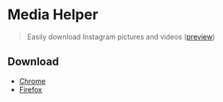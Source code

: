# Media Helper

> Easily download Instagram pictures and videos ([preview](screenshots))


## Download

- [Chrome](https://chrome.google.com/webstore/detail/ig-helper-download-instag/albdnahmanonkmhoamgfjbjgbjabbiid)
- [Firefox](https://addons.mozilla.org/firefox/addon/instagram-helper)
